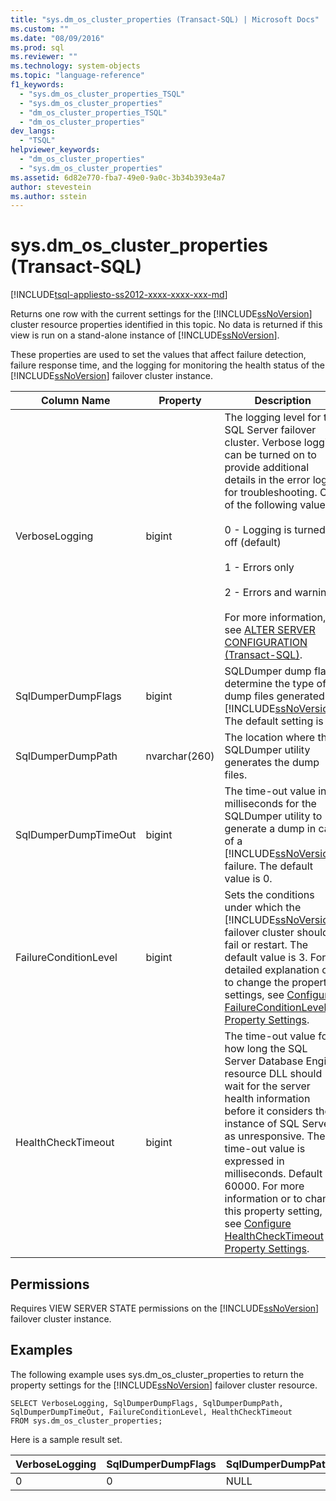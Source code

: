 ```yaml
---
title: "sys.dm_os_cluster_properties (Transact-SQL) | Microsoft Docs"
ms.custom: ""
ms.date: "08/09/2016"
ms.prod: sql
ms.reviewer: ""
ms.technology: system-objects
ms.topic: "language-reference"
f1_keywords: 
  - "sys.dm_os_cluster_properties_TSQL"
  - "sys.dm_os_cluster_properties"
  - "dm_os_cluster_properties_TSQL"
  - "dm_os_cluster_properties"
dev_langs: 
  - "TSQL"
helpviewer_keywords: 
  - "dm_os_cluster_properties"
  - "sys.dm_os_cluster_properties"
ms.assetid: 6d82e770-fba7-49e0-9a0c-3b34b393e4a7
author: stevestein
ms.author: sstein
---
```

# sys.dm_os_cluster_properties (Transact-SQL)
[!INCLUDE[tsql-appliesto-ss2012-xxxx-xxxx-xxx-md](../../includes/tsql-appliesto-ss2012-xxxx-xxxx-xxx-md.md)]

  Returns one row with the current settings for the [!INCLUDE[ssNoVersion](../../includes/ssnoversion-md.md)] cluster resource properties identified in this topic. No data is returned if this view is run on a stand-alone instance of [!INCLUDE[ssNoVersion](../../includes/ssnoversion-md.md)].  
  
 These properties are used to set the values that affect failure detection, failure response time, and the logging for monitoring the health status of the [!INCLUDE[ssNoVersion](../../includes/ssnoversion-md.md)] failover cluster instance.  
  

|Column Name|Property|Description|  
|-----------------|--------------|-----------------|  
|VerboseLogging|bigint|The logging level for the SQL Server failover cluster. Verbose logging can be turned on to provide additional details in the error logs for troubleshooting. One of the following values:<br /><br /> 0 - Logging is turned off (default)<br /><br /> 1 - Errors only<br /><br /> 2 - Errors and warnings<br /><br /> For more information, see [ALTER SERVER CONFIGURATION &#40;Transact-SQL&#41;](../../t-sql/statements/alter-server-configuration-transact-sql.md).|  
|SqlDumperDumpFlags|bigint|SQLDumper dump flags determine the type of dump files generated by [!INCLUDE[ssNoVersion](../../includes/ssnoversion-md.md)]. The default setting is 0.|  
|SqlDumperDumpPath|nvarchar(260)|The location where the SQLDumper utility generates the dump files.|  
|SqlDumperDumpTimeOut|bigint|The time-out value in milliseconds for the SQLDumper utility to generate a dump in case of a [!INCLUDE[ssNoVersion](../../includes/ssnoversion-md.md)] failure. The default value is 0.|  
|FailureConditionLevel|bigint|Sets the conditions under which the [!INCLUDE[ssNoVersion](../../includes/ssnoversion-md.md)] failover cluster should fail or restart. The default value is 3. For a detailed explanation or to change the property settings, see [Configure FailureConditionLevel Property Settings](../../sql-server/failover-clusters/windows/configure-failureconditionlevel-property-settings.md).|  
|HealthCheckTimeout|bigint|The time-out value for how long the SQL Server Database Engine resource DLL should wait for the server health information before it considers the instance of SQL Server as unresponsive. The time-out value is expressed in milliseconds. Default is 60000. For more information or to change this property setting, see [Configure HealthCheckTimeout Property Settings](../../sql-server/failover-clusters/windows/configure-healthchecktimeout-property-settings.md).|  
  
## Permissions  
 Requires VIEW SERVER STATE permissions on the [!INCLUDE[ssNoVersion](../../includes/ssnoversion-md.md)] failover cluster instance.  
  
## Examples  
 The following example uses sys.dm_os_cluster_properties to return the property settings for the [!INCLUDE[ssNoVersion](../../includes/ssnoversion-md.md)] failover cluster resource.  
  
```  
SELECT VerboseLogging, SqlDumperDumpFlags, SqlDumperDumpPath, SqlDumperDumpTimeOut, FailureConditionLevel, HealthCheckTimeout  
FROM sys.dm_os_cluster_properties;  
```  
  
 Here is a sample result set.  
  
|VerboseLogging|SqlDumperDumpFlags|SqlDumperDumpPath|SqlDumperDumpTimeOut|FailureConditionLevel|HealthCheckTimeout|  
|--------------------|------------------------|-----------------------|--------------------------|---------------------------|------------------------|  
|0|0|NULL|0|3|60000|  
  
  
